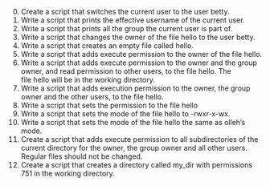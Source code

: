 0. Create a script that switches the current user to the user betty.
1. Write a script that prints the effective username of the current user.
2. Write a script that prints all the group the current user is part of.
3. Write a script that changes the owner of the file hello to the user betty.
4. Write a script that creates an empty file called hello.
5. Write a script that adds execute permission to the owner of the file hello.
6. Write a script that adds execute permission to the owner and the group owner, and read permission to other users, to the file hello. The file hello will be in the working directory.
7. Write a script that adds execution permission to the owner, the group owner and the other users, to the file hello.
8. Write a script that sets the permission to the file hello
9. Write a script that sets the mode of the file hello to -rwxr-x-wx.
10. Write a script that sets the mode of the file hello the same as olleh’s mode.
11. Create a script that adds execute permission to all subdirectories of the current directory for the owner, the group owner and all other users. Regular files should not be changed.
12. Create a script that creates a directory called my_dir with permissions 751 in the working directory.
